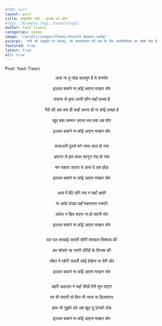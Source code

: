 ```yaml
---
#YAML part
layout: post
title: असुरक्षित नारी - इज़्ज़त का प्रश्न  
#tags: [Example_Tag1, ExampleTag2]
author: Yash Tiwari
categories: poems
image: "/assets/images/Poems/Unsafe_Women.webp"
excerpt: 'नारी की असुरक्षा पर कटाक्ष, जो आत्मसम्मान की रक्षा के लिए आत्मनिर्भरता का संदेश देता है।'
featured: true
latest: true
all: true
---
```


Poet: Yash Tiwari


<div style="text-align: center;">

आस ना तू जोड़ कलयुग है ये घनघोर<br>  
इज़्ज़त बचाने ना कोई आएगा माखन चोर<br>  
वासना से तृप्त धरती कौन यहाँ सच्चा है<br>  
गैरों की अब क्या ही कहाँ अपना ही ना कोई अच्छा है<br>  
खुद बचा सम्मान अपना मत मचा अब शोर<br>  
इज़्ज़त बचाने ना कोई आएगा माखन चोर<br><br>  

सत्ताधारी पुतले बने न्याय अंधा हो गया<br>  
भ्रष्टता से इस कदर कानून गंदा हो गया<br>  
बन सहारा आएगा ये आस दे अब छोड़<br>  
इज़्ज़त बचाने ना कोई आएगा माखन चोर<br><br>  

आस में बैठे रहेंगे राम न यहाँ आएंगे<br>  
ना आके पांडव यहाँ महाभारत रचाएंगे<br>  
अंधेरा न छिप पाएगा ना हो पाएगी भोर<br>  
इज़्ज़त बचाने ना कोई आएगा माखन चोर<br><br>  

पल पल सच्चाई जलती रहेगी सराफ़त विश्वास की<br>  
हम सोचते रह जाएंगे दरिंदों के विनाश की<br>  
जौहर में रहेगी जलती कोई देखेगा ना तेरी ओर<br>  
इज़्ज़त बचाने ना कोई आएगा माखन चोर<br><br>  

बहरी अदालत न यहाँ चीखें तेरी सुन पाएगा<br>  
मर भी जाएगी तो फिर भी न्याय ना दिलवाएगा<br>  
हाथ जो तुझपे उठे अब खुद तू उनको तोड़<br>  
इज़्ज़त बचाने ना कोई आएगा माखन चोर  

</div>
